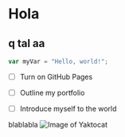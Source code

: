 # Hola
## q tal  aa 

``` javascript
var myVar = "Hello, world!";
```
- [ ] Turn on GitHub Pages
- [ ] Outline my portfolio
- [ ] Introduce myself to the world


blablabla
![Image of Yaktocat](https://octodex.github.com/images/yaktocat.png)
